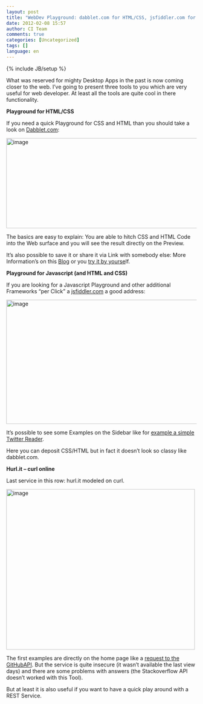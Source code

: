 ```yaml
---
layout: post
title: "WebDev Playground: dabblet.com for HTML/CSS, jsfiddler.com for JS & HUrl.it for REST"
date: 2012-02-08 15:57
author: CI Team
comments: true
categories: [Uncategorized]
tags: []
language: en
---
```

{% include JB/setup %}


<p>What was reserved for mighty Desktop Apps in the past is now coming closer to the web. I’ve going to present three tools to you which are very useful for web developer. At least all the tools are quite cool in there functionality. </p>
<p><b>Playground for HTML/CSS</b></p>  

<p>If you need a quick Playground for CSS and HTML than you should take a look on <a href="http://dabblet.com/">Dabblet.com</a>:</p>
<p><img style="background-image: none; border-bottom: 0px; border-left: 0px; padding-left: 0px; padding-right: 0px; border-top: 0px; border-right: 0px; padding-top: 0px" title="image" border="0" alt="image" src="{{BASE_PATH}}/assets/wp-images-de/image1447.png" width="594" height="238" /></p>
<p>The basics are easy to explain: You are able to hitch CSS and HTML Code into the Web surface and you will see the result directly on the Preview.</p>
<p>It’s also possible to save it or share it via Link with somebody else: More Information’s on this <a href="http://blog.dabblet.com/">Blog</a> or you <a href="http://dabblet.com/">try it by yourse</a>lf. </p>
<p><b>Playground for Javascript (and HTML and CSS)</b></p>  

<p>If you are looking for a Javascript Playground and other additional Frameworks “per Click” a <a href="http://jsfiddle.net/">jsfiddler.com</a> a good address: </p>
<p><img style="background-image: none; border-bottom: 0px; border-left: 0px; padding-left: 0px; padding-right: 0px; border-top: 0px; border-right: 0px; padding-top: 0px" title="image" border="0" alt="image" src="{{BASE_PATH}}/assets/wp-images-de/image1448.png" width="617" height="328" /></p>
<p>It’s possible to see some Examples on the Sidebar like for <a href="http://jsfiddle.net/pborreli/pJgyu/">example a simple Twitter Reader</a>.</p>
<p>Here you can deposit CSS/HTML but in fact it doesn’t look so classy like dabblet.com. </p>
<p><b>Hurl.it – curl online </b></p>
<p>Last service in this row: hurl.it modeled on curl. </p>
<p><a href="{{BASE_PATH}}/assets/wp-images-en/image162.png"><img style="background-image: none; border-bottom: 0px; border-left: 0px; padding-left: 0px; padding-right: 0px; display: inline; border-top: 0px; border-right: 0px; padding-top: 0px" title="image" border="0" alt="image" src="{{BASE_PATH}}/assets/wp-images-en/image_thumb70.png" width="499" height="424" /></a></p>
<p>The first examples are directly on the home page like a <a href="http://hurl.it/hurls/8e0ac4075fa20091ad136326201b98ccecdb6220/e49d01e6beca4dd7561e0865387af315538e3407">request to the GitHubAPI</a>. But the service is quite insecure (it wasn’t available the last view days) and there are some problems with answers (the Stackoverflow API doesn’t worked with this Tool).</p>
<p>But at least it is also useful if you want to have a quick play around with a REST Service.</p>
